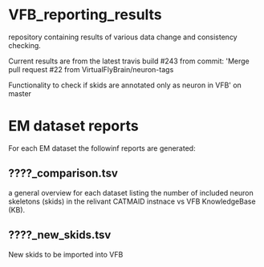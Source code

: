 # VFB_reporting_results
repository containing results of various data change and consistency checking.

 Current results are from the latest travis build #243 from commit: 'Merge pull request #22 from VirtualFlyBrain/neuron-tags

Functionality to check if skids are annotated only as neuron in VFB' on master


# EM dataset reports
For each EM dataset the followinf reports are generated:
## ????_comparison.tsv 
  a general overview for each dataset listing the number of included neuron skeletons (skids) in the relivant CATMAID instnace vs VFB KnowledgeBase (KB).
## ????_new_skids.tsv
  New skids to be imported into VFB

